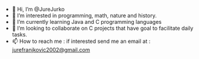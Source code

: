 - 👋 Hi, I’m @JureJurko
- 👀 I’m interested in programming, math, nature and history.
- 🌱 I’m currently learning Java and C programming languages
- 💞️ I’m looking to collaborate on C projects that have goal to facilitate daily tasks.
- 📫 How to reach me : if interested send me an email at : jurefranjkovic2002@gmail.com

<!---
JureJurko/JureJurko is a ✨ special ✨ repository because its `README.md` (this file) appears on your GitHub profile.
You can click the Preview link to take a look at your changes.
--->
